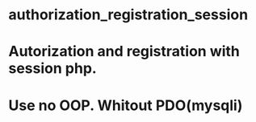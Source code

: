 # authorization_registration_session
# Autorization and registration with session php.
# Use no OOP. Whitout PDO(mysqli)
